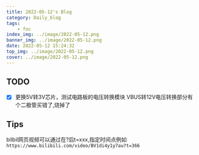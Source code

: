 ```yaml
---
title: 2022-05-12's Blog
category: Daily_blog
tags: 
    - foc
index_img: ../image/2022-05-12.png
banner_img: ../image/2022-05-12.png
date: 2022-05-12 15:24:32
top_img: ../image/2022-05-12.png
cover: ../image/2022-05-12.png
---
```




## TODO 

- [x] 更换5V转3V芯片，测试电路板的电压转换模块
        VBUS转12V电压转换部分有个二极管买错了,烧掉了


## Tips
bilbil网页视频可以通过在?后t=xxx,指定时间点例如`https://www.bilibili.com/video/BV1di4y1y7au?t=366`